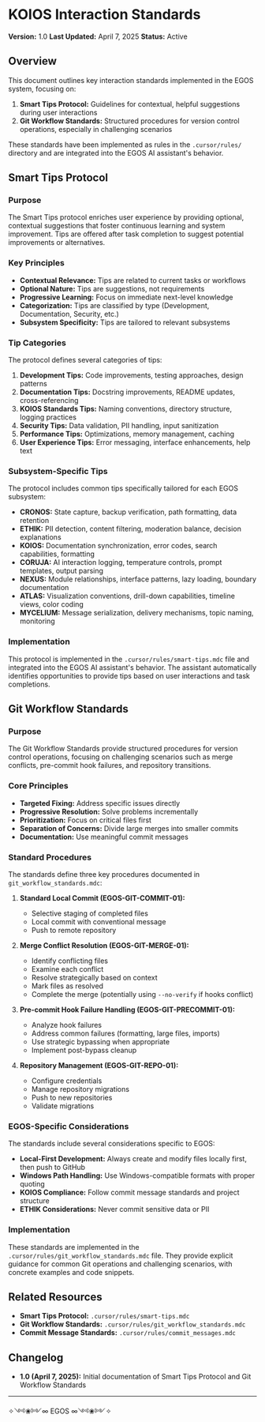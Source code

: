 # KOIOS Interaction Standards

**Version:** 1.0
**Last Updated:** April 7, 2025
**Status:** Active

## Overview

This document outlines key interaction standards implemented in the EGOS system, focusing on:

1. **Smart Tips Protocol:** Guidelines for contextual, helpful suggestions during user interactions
2. **Git Workflow Standards:** Structured procedures for version control operations, especially in challenging scenarios

These standards have been implemented as rules in the `.cursor/rules/` directory and are integrated into the EGOS AI assistant's behavior.

## Smart Tips Protocol

### Purpose

The Smart Tips protocol enriches user experience by providing optional, contextual suggestions that foster continuous learning and system improvement. Tips are offered after task completion to suggest potential improvements or alternatives.

### Key Principles

- **Contextual Relevance:** Tips are related to current tasks or workflows
- **Optional Nature:** Tips are suggestions, not requirements
- **Progressive Learning:** Focus on immediate next-level knowledge
- **Categorization:** Tips are classified by type (Development, Documentation, Security, etc.)
- **Subsystem Specificity:** Tips are tailored to relevant subsystems

### Tip Categories

The protocol defines several categories of tips:

1. **Development Tips:** Code improvements, testing approaches, design patterns
2. **Documentation Tips:** Docstring improvements, README updates, cross-referencing
3. **KOIOS Standards Tips:** Naming conventions, directory structure, logging practices
4. **Security Tips:** Data validation, PII handling, input sanitization
5. **Performance Tips:** Optimizations, memory management, caching
6. **User Experience Tips:** Error messaging, interface enhancements, help text

### Subsystem-Specific Tips

The protocol includes common tips specifically tailored for each EGOS subsystem:

- **CRONOS:** State capture, backup verification, path formatting, data retention
- **ETHIK:** PII detection, content filtering, moderation balance, decision explanations
- **KOIOS:** Documentation synchronization, error codes, search capabilities, formatting
- **CORUJA:** AI interaction logging, temperature controls, prompt templates, output parsing
- **NEXUS:** Module relationships, interface patterns, lazy loading, boundary documentation
- **ATLAS:** Visualization conventions, drill-down capabilities, timeline views, color coding
- **MYCELIUM:** Message serialization, delivery mechanisms, topic naming, monitoring

### Implementation

This protocol is implemented in the `.cursor/rules/smart-tips.mdc` file and integrated into the EGOS AI assistant's behavior. The assistant automatically identifies opportunities to provide tips based on user interactions and task completions.

## Git Workflow Standards

### Purpose

The Git Workflow Standards provide structured procedures for version control operations, focusing on challenging scenarios such as merge conflicts, pre-commit hook failures, and repository transitions.

### Core Principles

- **Targeted Fixing:** Address specific issues directly
- **Progressive Resolution:** Solve problems incrementally
- **Prioritization:** Focus on critical files first
- **Separation of Concerns:** Divide large merges into smaller commits
- **Documentation:** Use meaningful commit messages

### Standard Procedures

The standards define three key procedures documented in `git_workflow_standards.mdc`:

1. **Standard Local Commit (EGOS-GIT-COMMIT-01):**
   - Selective staging of completed files
   - Local commit with conventional message
   - Push to remote repository

2. **Merge Conflict Resolution (EGOS-GIT-MERGE-01):**
   - Identify conflicting files
   - Examine each conflict
   - Resolve strategically based on context
   - Mark files as resolved
   - Complete the merge (potentially using `--no-verify` if hooks conflict)

3. **Pre-commit Hook Failure Handling (EGOS-GIT-PRECOMMIT-01):**
   - Analyze hook failures
   - Address common failures (formatting, large files, imports)
   - Use strategic bypassing when appropriate
   - Implement post-bypass cleanup

4. **Repository Management (EGOS-GIT-REPO-01):**
   - Configure credentials
   - Manage repository migrations
   - Push to new repositories
   - Validate migrations

### EGOS-Specific Considerations

The standards include several considerations specific to EGOS:

- **Local-First Development:** Always create and modify files locally first, then push to GitHub
- **Windows Path Handling:** Use Windows-compatible formats with proper quoting
- **KOIOS Compliance:** Follow commit message standards and project structure
- **ETHIK Considerations:** Never commit sensitive data or PII

### Implementation

These standards are implemented in the `.cursor/rules/git_workflow_standards.mdc` file. They provide explicit guidance for common Git operations and challenging scenarios, with concrete examples and code snippets.

## Related Resources

- **Smart Tips Protocol:** `.cursor/rules/smart-tips.mdc`
- **Git Workflow Standards:** `.cursor/rules/git_workflow_standards.mdc`
- **Commit Message Standards:** `.cursor/rules/commit_messages.mdc`

## Changelog

- **1.0 (April 7, 2025):** Initial documentation of Smart Tips Protocol and Git Workflow Standards

---

✧༺❀༻∞ EGOS ∞༺❀༻✧
